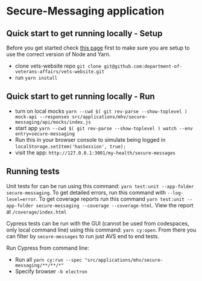 # Secure-Messaging application

## Quick start to get running locally - Setup
Before you get started check [this page](https://depo-platform-documentation.scrollhelp.site/developer-docs/setting-up-your-local-frontend-environment) first to make sure you are setup to use the correct version of Node and Yarn.
  - clone vets-website repo `git clone git@github.com:department-of-veterans-affairs/vets-website.git`
  - run `yarn install`

## Quick start to get running locally - Run
  - turn on local mocks `yarn --cwd $( git rev-parse --show-toplevel ) mock-api --responses src/applications/mhv/secure-messaging/api/mocks/index.js`
  - start app `yarn --cwd $( git rev-parse --show-toplevel ) watch --env entry=secure-messaging`
  - Run this in your browser console to simulate being logged in `localStorage.setItem('hasSession', true);`
  - visit the app: `http://127.0.0.1:3001/my-health/secure-messages`

## Running tests
Unit tests for can be run using this command: `yarn test:unit --app-folder secure-messaging`. To get detailed errors, run this command with `--log-level=error`. To get coverage reports run this command `yarn test:unit --app-folder secure-messaging --coverage --coverage-html`. View the report at `/coverage/index.html`

Cypress tests can be run with the GUI (cannot be used from codespaces, only local command line) using this command: `yarn cy:open`. From there you can filter by `secure-messages` to run just AVS end to end tests.

Run Cypress from command line:
- Run all `yarn cy:run --spec "src/applications/mhv/secure-messaging/**/**/*"`
- Specify browser `-b electron`
